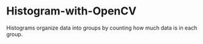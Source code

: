 # Histogram-with-OpenCV
Histograms organize data into groups by counting how much data is in each group.
